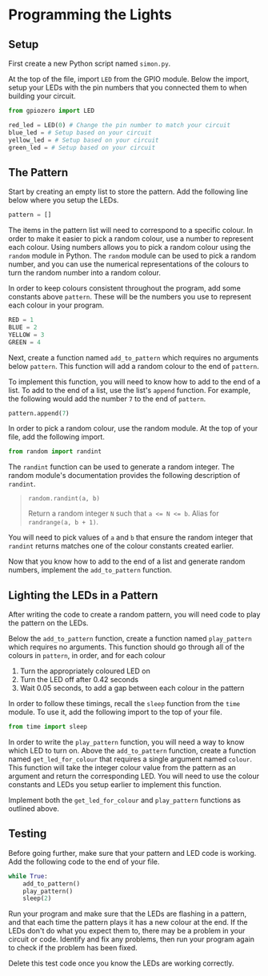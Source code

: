 # Programming the Lights

## Setup

First create a new Python script named `simon.py`.

At the top of the file, import `LED` from the GPIO module. Below the import, setup your LEDs with the pin numbers that you connected them to when building your circuit.

```py
from gpiozero import LED

red_led = LED(0) # Change the pin number to match your circuit
blue_led = # Setup based on your circuit
yellow_led = # Setup based on your circuit
green_led = # Setup based on your circuit
```

## The Pattern

Start by creating an empty list to store the pattern. Add the following line below where you setup the LEDs.

```py
pattern = []
```

The items in the pattern list will need to correspond to a specific colour. In order to make it easier to pick a random colour, use a number to represent each colour. Using numbers allows you to pick a random colour using the `random` module in Python. The `random` module can be used to pick a random number, and you can use the numerical representations of the colours to turn the random number into a random colour.

In order to keep colours consistent throughout the program, add some constants above `pattern`. These will be the numbers you use to represent each colour in your program.

```py
RED = 1
BLUE = 2
YELLOW = 3
GREEN = 4
```

Next, create a function named `add_to_pattern` which requires no arguments below `pattern`. This function will add a random colour to the end of `pattern`.

To implement this function, you will need to know how to add to the end of a list. To add to the end of a list, use the list's `append` function. For example, the following would add the number `7` to the end of `pattern`.

```py
pattern.append(7)
```

In order to pick a random colour, use the random module. At the top of your file, add the following import.

```py
from random import randint
```

The `randint` function can be used to generate a random integer. The random module's documentation provides the following description of `randint`.

> `random.randint(a, b)`
>
> Return a random integer `N` such that `a <= N <= b`. Alias for `randrange(a, b + 1)`.

You will need to pick values of `a` and `b` that ensure the random integer that `randint` returns matches one of the colour constants created earlier.

Now that you know how to add to the end of a list and generate random numbers, implement the `add_to_pattern` function.

## Lighting the LEDs in a Pattern

After writing the code to create a random pattern, you will need code to play the pattern on the LEDs.

Below the `add_to_pattern` function, create a function named `play_pattern` which requires no arguments. This function should go through all of the colours in `pattern`, in order, and for each colour

1. Turn the appropriately coloured LED on
2. Turn the LED off after 0.42 seconds
3. Wait 0.05 seconds, to add a gap between each colour in the pattern

In order to follow these timings, recall the `sleep` function from the `time` module. To use it, add the following import to the top of your file.

```py
from time import sleep
```

In order to write the `play_pattern` function, you will need a way to know which LED to turn on. Above the `add_to_pattern` function, create a function named `get_led_for_colour` that requires a single argument named `colour`. This function will take the integer colour value from the pattern as an argument and return the corresponding LED. You will need to use the colour constants and LEDs you setup earlier to implement this function.

Implement both the `get_led_for_colour` and `play_pattern` functions as outlined above.

## Testing

Before going further, make sure that your pattern and LED code is working. Add the following code to the end of your file.

```py
while True:
    add_to_pattern()
    play_pattern()
    sleep(2)
```

Run your program and make sure that the LEDs are flashing in a pattern, and that each time the pattern plays it has a new colour at the end. If the LEDs don't do what you expect them to, there may be a problem in your circuit or code. Identify and fix any problems, then run your program again to check if the problem has been fixed.

Delete this test code once you know the LEDs are working correctly.

